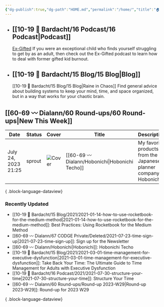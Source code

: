 ```yaml
---
{"dg-publish":true,"dg-path":"HOME.md","permalink":"/home/","title":"🏠 HOME","pinned":true,"contentClasses":"dashboard cards","tags":["gardenEntry"],"noteIcon":"","created":"2021-10-13","updated":"2023-07-19T21:20:34.193-04:00"}
---
```


- ## [[10-19 💢 Bardacht/16 Podcast/16 Podcast\|Podcast]]
  [Ex-Gifted](https://exgifted.com/)
  If you were an exceptional child who finds yourself struggling to get by as an adult, then check out the Ex-Gifted podcast to learn how to deal with former gifted kid burnout.

- ## [[10-19 💢 Bardacht/15 Blog/15 Blog\|Blog]]
  [[10-19 💢 Bardacht/15 Blog/15 Blog\|Raine in Chaos]]
  Find general advice about building systems to keep your mind, time, and space organized, but in a way that works for your chaotic brain.

## [[60-69 〰️ Dialann/60 Round-ups/60 Round-ups\|New This Week]]
| Date                | Status | Cover                                                                                                                                                                                                                         | Title                                              | Description                                                      |
| ------------------- | ------ | ----------------------------------------------------------------------------------------------------------------------------------------------------------------------------------------------------------------------------- | -------------------------------------------------- | ---------------------------------------------------------------- |
| July 24, 2023 21:25 | sprout | ![Cover](https://images.unsplash.com/photo-1523920290228-4f321a939b4c?crop=entropy&cs=tinysrgb&fit=max&fm=jpg&ixid=M3wzNjAwOTd8MHwxfHNlYXJjaHwzMXx8amFwYW4lMjBwYXBlcnxlbnwwfDB8fHwxNjkwMjQ4NTEzfDA&ixlib=rb-4.0.3&q=80&w=400) | [[60-69 〰️ Dialann/Hobonichi\|Hobonichi Techo]] | My favorite products from the Japanese planner company Hobonichi |

{ .block-language-dataview}

### Recently Updated
- [[10-19 💢 Bardacht/15 Blog/2021/2021-01-14-how-to-use-rocketbook-for-the-medium-method\|2021-01-14-how-to-use-rocketbook-for-the-medium-method]]: Best Practices: Using Rocketbook for the Medium Method
- [[60-69 〰️ Dialann/67 CODGE Private/Deleted/2021-07-23-time-sign-up\|2021-07-23-time-sign-up]]: Sign up for the Newsletter
- [[60-69 〰️ Dialann/Hobonichi\|Hobonichi]]: Hobonichi Techo
- [[10-19 💢 Bardacht/15 Blog/2021/2021-03-01-time-management-for-executive-dysfunction\|2021-03-01-time-management-for-executive-dysfunction]]: Take Back Your Time: The Ultimate Guide to Time Management for Adults with Executive Dysfunction
- [[10-19 💢 Bardacht/16 Podcast/2021/2021-07-30-structure-your-time\|2021-07-30-structure-your-time]]: Structure Your Time
- [[60-69 〰️ Dialann/60 Round-ups/Round-up 2023-W29\|Round-up 2023-W29]]: Round-up for 2023 W29

{ .block-language-dataview}





